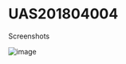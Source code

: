 # UAS201804004

Screenshots


![image](https://user-images.githubusercontent.com/55432046/125290369-6bc3a100-e34a-11eb-9fe8-394ef5f54ce3.png)
